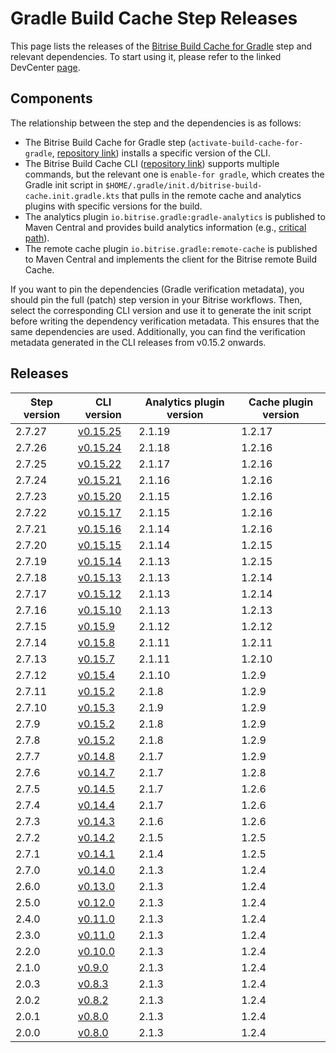 # Gradle Build Cache Step Releases

This page lists the releases of the [Bitrise Build Cache for
Gradle](https://devcenter.bitrise.io/en/dependencies-and-caching/remote-build-caching/remote-build-cache-for-gradle.html)
step and relevant dependencies. To start using it, please refer to the
linked DevCenter
[page](https://devcenter.bitrise.io/en/dependencies-and-caching/remote-build-caching/remote-build-cache-for-gradle.html#configuring-the-bitrise-build-cache-for-gradle-in-the-bitrise-ci-environment).

## Components

The relationship between the step and the dependencies is as follows:

- The Bitrise Build Cache for Gradle step
  (`activate-build-cache-for-gradle`, [repository
  link](https://github.com/bitrise-steplib/bitrise-step-activate-gradle-remote-cache))
  installs a specific version of the CLI.
- The Bitrise Build Cache CLI ([repository
  link](https://github.com/bitrise-io/bitrise-build-cache-cli)) supports
  multiple commands, but the relevant one is `enable-for gradle`, which
  creates the Gradle init script in
  `$HOME/.gradle/init.d/bitrise-build-cache.init.gradle.kts` that pulls
  in the remote cache and analytics plugins with specific versions for
  the build.
- The analytics plugin `io.bitrise.gradle:gradle-analytics` is published
  to Maven Central and provides build analytics information (e.g.,
  [critical
  path](https://bitrise.io/changelog/enhanced-gradle-critical-path/24815)).
- The remote cache plugin `io.bitrise.gradle:remote-cache` is published
  to Maven Central and implements the client for the Bitrise remote
  Build Cache.

If you want to pin the dependencies (Gradle verification metadata), you
should pin the full (patch) step version in your Bitrise workflows.
Then, select the corresponding CLI version and use it to generate the
init script before writing the dependency verification metadata. This
ensures that the same dependencies are used. Additionally, you can find
the verification metadata generated in the CLI releases from v0.15.2
onwards.

## Releases

| Step version | CLI version | Analytics plugin version | Cache plugin version |
|----|----|----|----|
| 2.7.27 | [v0.15.25](https://github.com/bitrise-io/bitrise-build-cache-cli/releases/tag/v0.15.25) | 2.1.19 | 1.2.17 |
| 2.7.26 | [v0.15.24](https://github.com/bitrise-io/bitrise-build-cache-cli/releases/tag/v0.15.24) | 2.1.18 | 1.2.16 |
| 2.7.25 | [v0.15.22](https://github.com/bitrise-io/bitrise-build-cache-cli/releases/tag/v0.15.22) | 2.1.17 | 1.2.16 |
| 2.7.24 | [v0.15.21](https://github.com/bitrise-io/bitrise-build-cache-cli/releases/tag/v0.15.21) | 2.1.16 | 1.2.16 |
| 2.7.23 | [v0.15.20](https://github.com/bitrise-io/bitrise-build-cache-cli/releases/tag/v0.15.20) | 2.1.15 | 1.2.16 |
| 2.7.22 | [v0.15.17](https://github.com/bitrise-io/bitrise-build-cache-cli/releases/tag/v0.15.17) | 2.1.15 | 1.2.16 |
| 2.7.21 | [v0.15.16](https://github.com/bitrise-io/bitrise-build-cache-cli/releases/tag/v0.15.16) | 2.1.14 | 1.2.16 |
| 2.7.20 | [v0.15.15](https://github.com/bitrise-io/bitrise-build-cache-cli/releases/tag/v0.15.15) | 2.1.14 | 1.2.15 |
| 2.7.19 | [v0.15.14](https://github.com/bitrise-io/bitrise-build-cache-cli/releases/tag/v0.15.14) | 2.1.13 | 1.2.15 |
| 2.7.18 | [v0.15.13](https://github.com/bitrise-io/bitrise-build-cache-cli/releases/tag/v0.15.13) | 2.1.13 | 1.2.14 |
| 2.7.17 | [v0.15.12](https://github.com/bitrise-io/bitrise-build-cache-cli/releases/tag/v0.15.12) | 2.1.13 | 1.2.14 |
| 2.7.16 | [v0.15.10](https://github.com/bitrise-io/bitrise-build-cache-cli/releases/tag/v0.15.10) | 2.1.13 | 1.2.13 |
| 2.7.15 | [v0.15.9](https://github.com/bitrise-io/bitrise-build-cache-cli/releases/tag/v0.15.9) | 2.1.12 | 1.2.12 |
| 2.7.14 | [v0.15.8](https://github.com/bitrise-io/bitrise-build-cache-cli/releases/tag/v0.15.8) | 2.1.11 | 1.2.11 |
| 2.7.13 | [v0.15.7](https://github.com/bitrise-io/bitrise-build-cache-cli/releases/tag/v0.15.7) | 2.1.11 | 1.2.10 |
| 2.7.12 | [v0.15.4](https://github.com/bitrise-io/bitrise-build-cache-cli/releases/tag/v0.15.4) | 2.1.10 | 1.2.9 |
| 2.7.11 | [v0.15.2](https://github.com/bitrise-io/bitrise-build-cache-cli/releases/tag/v0.15.2) | 2.1.8 | 1.2.9 |
| 2.7.10 | [v0.15.3](https://github.com/bitrise-io/bitrise-build-cache-cli/releases/tag/v0.15.3) | 2.1.9 | 1.2.9 |
| 2.7.9 | [v0.15.2](https://github.com/bitrise-io/bitrise-build-cache-cli/releases/tag/v0.15.2) | 2.1.8 | 1.2.9 |
| 2.7.8 | [v0.15.2](https://github.com/bitrise-io/bitrise-build-cache-cli/releases/tag/v0.15.2) | 2.1.8 | 1.2.9 |
| 2.7.7 | [v0.14.8](https://github.com/bitrise-io/bitrise-build-cache-cli/releases/tag/v0.14.8) | 2.1.7 | 1.2.9 |
| 2.7.6 | [v0.14.7](https://github.com/bitrise-io/bitrise-build-cache-cli/releases/tag/v0.14.7) | 2.1.7 | 1.2.8 |
| 2.7.5 | [v0.14.5](https://github.com/bitrise-io/bitrise-build-cache-cli/releases/tag/v0.14.5) | 2.1.7 | 1.2.6 |
| 2.7.4 | [v0.14.4](https://github.com/bitrise-io/bitrise-build-cache-cli/releases/tag/v0.14.4) | 2.1.7 | 1.2.6 |
| 2.7.3 | [v0.14.3](https://github.com/bitrise-io/bitrise-build-cache-cli/releases/tag/v0.14.3) | 2.1.6 | 1.2.6 |
| 2.7.2 | [v0.14.2](https://github.com/bitrise-io/bitrise-build-cache-cli/releases/tag/v0.14.2) | 2.1.5 | 1.2.5 |
| 2.7.1 | [v0.14.1](https://github.com/bitrise-io/bitrise-build-cache-cli/releases/tag/v0.14.1) | 2.1.4 | 1.2.5 |
| 2.7.0 | [v0.14.0](https://github.com/bitrise-io/bitrise-build-cache-cli/releases/tag/v0.14.0) | 2.1.3 | 1.2.4 |
| 2.6.0 | [v0.13.0](https://github.com/bitrise-io/bitrise-build-cache-cli/releases/tag/v0.13.0) | 2.1.3 | 1.2.4 |
| 2.5.0 | [v0.12.0](https://github.com/bitrise-io/bitrise-build-cache-cli/releases/tag/v0.12.0) | 2.1.3 | 1.2.4 |
| 2.4.0 | [v0.11.0](https://github.com/bitrise-io/bitrise-build-cache-cli/releases/tag/v0.11.0) | 2.1.3 | 1.2.4 |
| 2.3.0 | [v0.11.0](https://github.com/bitrise-io/bitrise-build-cache-cli/releases/tag/v0.11.0) | 2.1.3 | 1.2.4 |
| 2.2.0 | [v0.10.0](https://github.com/bitrise-io/bitrise-build-cache-cli/releases/tag/v0.10.0) | 2.1.3 | 1.2.4 |
| 2.1.0 | [v0.9.0](https://github.com/bitrise-io/bitrise-build-cache-cli/releases/tag/v0.9.0) | 2.1.3 | 1.2.4 |
| 2.0.3 | [v0.8.3](https://github.com/bitrise-io/bitrise-build-cache-cli/releases/tag/v0.8.3) | 2.1.3 | 1.2.4 |
| 2.0.2 | [v0.8.2](https://github.com/bitrise-io/bitrise-build-cache-cli/releases/tag/v0.8.2) | 2.1.3 | 1.2.4 |
| 2.0.1 | [v0.8.0](https://github.com/bitrise-io/bitrise-build-cache-cli/releases/tag/v0.8.0) | 2.1.3 | 1.2.4 |
| 2.0.0 | [v0.8.0](https://github.com/bitrise-io/bitrise-build-cache-cli/releases/tag/v0.8.0) | 2.1.3 | 1.2.4 |
